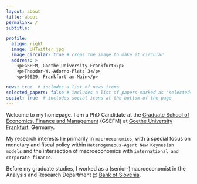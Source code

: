 ```yaml
---
layout: about
title: about
permalink: /
subtitle:

profile:
  align: right
  image: UHTwitter.jpg
  image_circular: true # crops the image to make it circular
  address: >
    <p>GSEFM, Goethe University Frankfurt</p>
    <p>Theodor-W.-Adorno-Platz 3</p>
    <p>60629, Frankfurt am Main</p>

news: true  # includes a list of news items
selected_papers: false # includes a list of papers marked as "selected={true}"
social: true  # includes social icons at the bottom of the page
---
```


Welcome to my homepage. I am a PhD Candidate at the [Graduate School of Economics, Finance and Management](https://www.gsefm.eu/about-us.html) (GSEFM) at [Goethe University Frankfurt](https://www.wiwi.uni-frankfurt.de/en/home.html), Germany. 

My research interests lie primarily in `macroeconomics`, with a special focus on monetary and fiscal policy within `Heterogeneous-Agent New Keynesian models` and the intersection of macroeconomics with `international and corporate finance`. 

Before my graduate studies, I worked as a (senior-)macroeconomist in the Analysis and Research Department @ [Bank of Slovenia](https://www.bsi.si/en).
